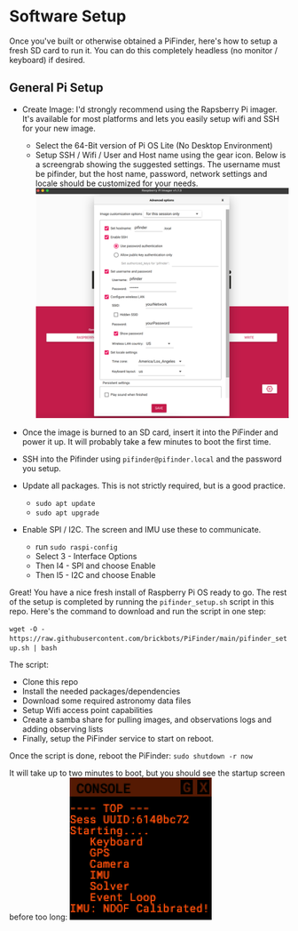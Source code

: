 # Software Setup

Once you've built or otherwise obtained a PiFinder, here's how to setup a fresh SD card to run it.  You can do this completely headless (no monitor / keyboard) if desired.

## General Pi Setup
* Create Image:  I'd strongly recommend using the Rapsberry Pi imager.  It's available for most platforms and lets you easily setup wifi and SSH for your new image.
	* Select the 64-Bit version of Pi OS Lite (No Desktop Environment)
	* Setup SSH / Wifi / User and Host name using the gear icon.  Below is a screengrab showing the suggested settings.  The username must be pifinder, but the host name, password, network settings and locale should be customized for your needs.
![Raspberry Pi Imager settings](../images/raspi_imager_settings.png)

* Once the image is burned to an SD card, insert it into the PiFinder and power it up.   It will probably take a few minutes to boot the first time.
* SSH into the Pifinder using `pifinder@pifinder.local` and the password you  setup.
* Update all packages.  This is not strictly required, but is a good practice.
	* `sudo apt update`
	* `sudo apt upgrade`
 * Enable SPI / I2C.  The screen and IMU use these to communicate.  
	 * run `sudo raspi-config`
	 * Select 3 - Interface Options
	 * Then I4 - SPI  and choose Enable
	 * Then I5 - I2C  and choose Enable

Great!  You have a nice fresh install of Raspberry Pi OS ready to go.  The rest of the setup is completed by running the `pifinder_setup.sh` script in this repo.  Here's the command to download and run the script in one step:

 `wget -O - https://raw.githubusercontent.com/brickbots/PiFinder/main/pifinder_setup.sh | bash`

The script:
* Clone this repo
* Install the needed packages/dependencies
* Download some required astronomy data files
* Setup Wifi access point capabilities
* Create a samba share for pulling images, and observations logs and adding observing lists
* Finally, setup the PiFinder service to start on reboot.

Once the script is done, reboot the PiFinder:
`sudo shutdown -r now`

It will take up to two minutes to boot, but you should see the startup screen before too long:
![Startup log]( ../images/screenshots/CONSOLE_001_docs.png)
